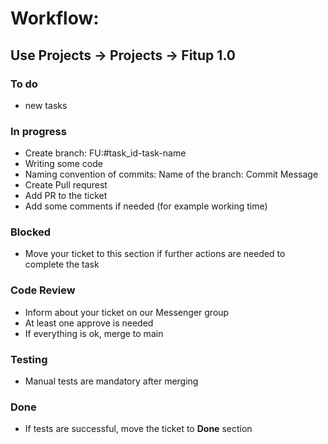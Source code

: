 # Workflow:

## Use Projects -> Projects -> Fitup 1.0

### To do
  - new tasks

### In progress

  - Create branch: FU:#task_id-task-name
  - Writing some code
  - Naming convention of commits: Name of the branch: Commit Message
  - Create Pull requrest
  - Add PR to the ticket
  - Add some comments if needed (for example working time)

### Blocked
  
  - Move your ticket to this section if further actions are needed to complete the task
  
### Code Review
  
  - Inform about your ticket on our Messenger group
  - At least one approve is needed
  - If everything is ok, merge to main
 
### Testing
  
  - Manual tests are mandatory after merging

### Done
  
  - If tests are successful, move the ticket to **Done** section 
